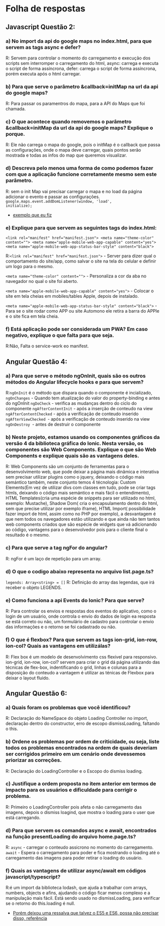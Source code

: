 # Folha de respostas

## Javascript Questão 2:

### a) No import da api do google maps no index.html, para que servem as tags async e defer?
R: Servem para controlar o momento do carregamento e execução dos scripts sem interromper o carregamento do html, async: carrega e executa o script de forma assíncrona, defer: carrega o script de forma assíncrona, porém executa após o html carregar.


### b) Para que serve o parâmetro &callback=initMap na url da api do google maps?
R: Para passar os paramentros do mapa, para a API do Maps que foi chamada.

### c) O que acontece quando removemos o parâmetro &callback=initMap da url da api do google maps? Explique o porque.
R: Ele não carrega o mapa do google, pois o initMap é o callback que passa as configurações, onde o mapa deve carregar, quais pontos serão mostrada e todas as infos do map que queremos visualizar.

### d) Descreva pelo menos uma forma de como podemos fazer com que a aplicação funcione corretamente mesmo sem este parâmetro.
R: sem o init Map vai precisar carregar o mapa e no load da página adicionar o evento e passar as configurações. <code>google.maps.event.addDomListener(window, 'load', initialize);</code>
* [exemplo que eu fiz]( https://github.com/Amarelo-Manga/wp-theme-arena-movistar/blob/master/assets/scripts/main.js)



### e) Explique para que servem as seguintes tags do index.html: 
  `<link rel="manifest" href="manifest.json">
  <meta name="theme-color" content="">
  <meta name="apple-mobile-web-app-capable" content="yes">
  <meta name="apple-mobile-web-app-status-bar-style" content="black">`

R:`<link rel="manifest" href="manifest.json">` - Server para dizer qual o comportamento do site/app, como salvar o site na tela do celular e definir um logo para o mesmo.

`<meta name="theme-color" content="">` - Personaliza a cor da aba no navegador no qual o site foi aberto.

`<meta name="apple-mobile-web-app-capable" content="yes">` -  Colocar o site em tela cheias em mobiles/tables Apple, depois de instalado.

`<meta name="apple-mobile-web-app-status-bar-style" content="black">` - Para se o site rodar como APP ou site Automono ele retira a barra do APPle e o site fica em tela cheia.

### f) Está aplicação pode ser considerada um PWA? Em caso negativo, explique o que falta para que seja.
R:Não, Falta o service-work eo manifest.


## Angular Questão 4:

### a) Para que serve o método ngOnInit, quais são os outros métodos do Angular lifecycle hooks e para que servem?
R:`ngOnInit` é o método que dispara quando o componente é incializado, 
 `ngOnChanges` - Quando tem atualização do valor do property-binding e antes do ngOnInit
 `ngDoCheck` - verifica as mudanças dentro do ciclo do componente
 `ngAfterContentInit` - após a inserção de conteudo na view
 `ngAfterContentChecked` - após a verificação de conteudo inserido
 `ngAfterViewChecked `- após a verificação de conteudo inserido na view
 `ngOnDestroy `- antes de destruir o componente

### b) Neste projeto, estamos usando os componentes gráficos da versão 4 da biblioteca gráfica do Ionic. Nesta versão, os componentes são Web Components. Explique o que são Web Components e explique quais são as vantagens deles.
R: Web Components são um conjunto de ferramentas para o desenvolvimento web, que pode deixar a página mais dinâmica e interativa sem precisar utilizar plugins como o jquery, deixando o código mais semántico também, neste conjunto temos 4 técnologia: Custom Elements(Em vez de utilizar divs com classes em tudo, pode se criar tags htmls, deixando o código mais semántico e mais fácil o entendimento),  HTML Templates(cria uma espécie de snippets para ser utilizado no html, exemplo: Mustache), Shadow Dom( cria o encapsulamento dentro do html, sem que precise utilizar por exemplo iframe), HTML Import( possibilidade fazer import de html, assim como no PHP por exemplo), a desvantagem é que nem todos os navegadores estão utilizando e que ainda não tem tantos web components criados que são espécie de widgets que vá adicionando ao código, vantagens para o desenvolvedor pois para o cliente final o resultado é o mesmo.

### c) Para que serve a tag ngFor do angular?
R: ngFor é um laço de repetição para um array.


### d) O que o codigo abaixo representa no arquivo list.page.ts?
`legends: Array<string> = []`
R: Definição do array das legendas, que irá receber o objeto LEGENDS.

### e) Como funciona a api Events do Ionic? Para que serve?
R: Para controlar os envios e respostas dos eventos do aplicativo, como o login de um usuário, onde controla o envio do dados de login ea resposta se está correto ou não, um formulário de cadastro para controlar o envio das informações e o retorno se foi cadastrado ou não.

### f) O que é flexbox? Para que servem as tags ion-grid, ion-row, ion-col? Quais as vantagens em utilizálas?
R: Flex box é um modelo de desenvolvimento css flexivel para responsivo.  ion-grid, ion-row, ion-col? servem para criar o grid dá página utilizando das técnicas de flex-box, indentificando o grid, linhas e colunas para a disposição do conteudo a vantagem é utilizar as ténicas de Flexbox para deixar o layout fluido.

## Angular Questão 6:

### a) Quais foram os problemas que você identificou?
R: Declaração do NameSpace do objeto Loading Controller no import, declaração dentro do constructor, erro de escopo dismissLoading, faltando o this.

### b) Ordene os problemas por ordem de criticidade, ou seja, liste todos os problemas encontrados na ordem de quais deveriam ser corrigidos primeiro em um cenário onde devessemos priorizar as correções.
R: Declaração do LoadingController e o Escopo do dismiss loading.

### c) Justifique a ordem proposta no item anterior em termos de impacto para os usuários e dificuldade para corrigir o problema.
R: Primeiro o LoadingController pois afeta o não carregamento das imagens, depois o dismiss loagind, que mostra o loading para o user que está carregando.

### d) Para que servem os comandos async e await, encontrados na função presentLoading do arquivo home.page.ts?
R: `async` - carregar o conteudo assicrono no momento do carregamento.
   `await` - Espera o carregamento para poder e fica mostrando o loading até o carregamento das imagens para poder retirar o loading do usuário.

### f) Quais as vantagens de utilizar async/await em códigos javascript/typescript?
R:é um import da biblioteca lodash, que ajuda a trabalhar com arrays, numbers, objects e afins, ajudando o código ficar menos complexo e a manipulação mais fácil.
Está sendo usado no dismissLoading, para verificar se o retorno do this.loading é null.
* [Porém deixou uma ressalva que talvez o ES5 e ES6, possa não precisar disso, referência]( https://tableless.com.br/lodash-ou-underscore-talvez-nenhum)

